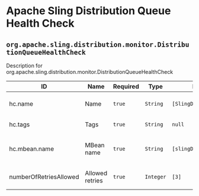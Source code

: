 # Apache Sling Distribution Queue Health Check

## `org.apache.sling.distribution.monitor.DistributionQueueHealthCheck`

Description for org.apache.sling.distribution.monitor.DistributionQueueHealthCheck

| ID  | Name | Required | Type | Default value | Description |
| --- | ---- | -------- | ---- | ------------- | ----------- |
| hc.name | Name | `true` | `String` | `[SlingDistributionQueueHC]` | Health Check name |
| hc.tags | Tags | `true` | `String` | `null` | Health Check tags |
| hc.mbean.name | MBean name | `true` | `String` | `[slingDistributionQueue]` | Health Check MBean name |
| numberOfRetriesAllowed | Allowed retries | `true` | `Integer` | `[3]` | Number of allowed retries |
